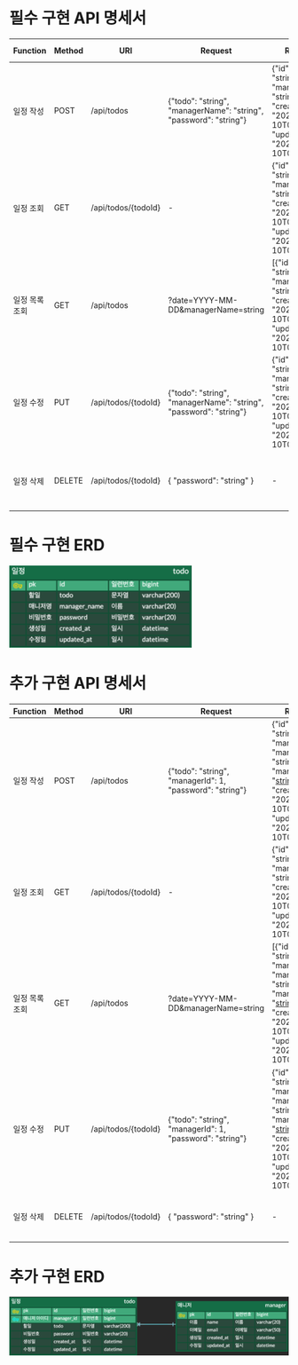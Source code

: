 # 필수 구현 API 명세서

| Function | Method | URI                 | Request                                                           | Response                                                                                                                       | Status Code                           |
|----------|--------|---------------------|-------------------------------------------------------------------|--------------------------------------------------------------------------------------------------------------------------------|---------------------------------------|
| 일정 작성    | POST   | /api/todos          | {"todo": "string", "managerName": "string", "password": "string"} | {"id": 1, "todo": "string", "managerName": "string", "createdAt": "2024-08-10T00:00:00", "updatedAt": "2024-08-10T00:00:00"}   | 200: OK                               |
| 일정 조회    | GET    | /api/todos/{todoId} | -                                                                 | {"id": 1, "todo": "string", "managerName": "string", "createdAt": "2024-08-10T00:00:00", "updatedAt": "2024-08-10T00:00:00"}   | 200: OK<br>500: Internal Server Error |
| 일정 목록 조회 | GET    | /api/todos          | ?date=YYYY-MM-DD&managerName=string                               | [{"id": 1, "todo": "string", "managerName": "string", "createdAt": "2024-08-10T00:00:00", "updatedAt": "2024-08-10T00:00:00"}] | 200: OK                               |
| 일정 수정    | PUT    | /api/todos/{todoId} | {"todo": "string", "managerName": "string", "password": "string"} | {"id": 1, "todo": "string", "managerName": "string", "createdAt": "2024-08-10T00:00:00", "updatedAt": "2024-08-10T00:00:00"}   | 200: OK<br>500: Internal Server Error |
| 일정 삭제    | DELETE | /api/todos/{todoId} | { "password": "string" }                                          | -                                                                                                                              | 200: OK<br>500: Internal Server Error |

# 필수 구현 ERD
![img.png](erd_basic.png)

# 추가 구현 API 명세서

| Function | Method | URI                 | Request                                                  | Response                                                                                                                                                                       | Status Code                                      |
|----------|--------|---------------------|----------------------------------------------------------|--------------------------------------------------------------------------------------------------------------------------------------------------------------------------------|--------------------------------------------------|
| 일정 작성    | POST   | /api/todos          | {"todo": "string", "managerId": 1, "password": "string"} | {"id": 1, "todo": "string", "managerId": 1, "managerName": "string", "managerEmail": "string@a.com", "createdAt": "2024-08-10T00:00:00", "updatedAt": "2024-08-10T00:00:00"}   | 200: OK                                          |
| 일정 조회    | GET    | /api/todos/{todoId} | -                                                        | {"id": 1, "todo": "string", "managerName": "string", "createdAt": "2024-08-10T00:00:00", "updatedAt": "2024-08-10T00:00:00"}                                                   | 200: OK<br>400: Bad Request                      |
| 일정 목록 조회 | GET    | /api/todos          | ?date=YYYY-MM-DD&managerName=string                      | [{"id": 1, "todo": "string", "managerId": 1, "managerName": "string", "managerEmail": "string@a.com", "createdAt": "2024-08-10T00:00:00", "updatedAt": "2024-08-10T00:00:00"}] | 200: OK                                          |
| 일정 수정    | PUT    | /api/todos/{todoId} | {"todo": "string", "managerId": 1, "password": "string"} | {"id": 1, "todo": "string", "managerId": 1, "managerName": "string", "managerEmail": "string@a.com", "createdAt": "2024-08-10T00:00:00", "updatedAt": "2024-08-10T00:00:00"}   | 200: OK<br>400: Bad Request<br>403: Unauthorized |
| 일정 삭제    | DELETE | /api/todos/{todoId} | { "password": "string" }                                 | -                                                                                                                                                                              | 200: OK<br>400: Bad Request<br>403: Unauthorized |

# 추가 구현 ERD
![img.png](erd_optional.png)